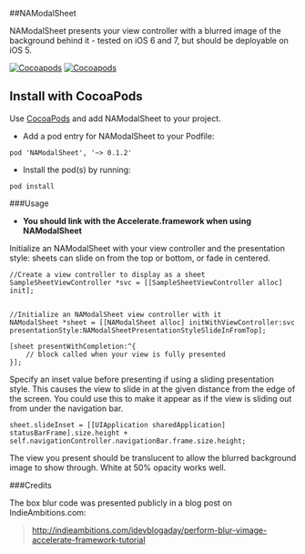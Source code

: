 ##NAModalSheet

NAModalSheet presents your view controller with a blurred image of the background behind it - tested on iOS 6 and 7, but should be deployable on iOS 5.

[![Cocoapods](https://cocoapod-badges.herokuapp.com/v/NAModalSheet/badge.png)](http://beta.cocoapods.org/?q=name%3Anamodalsheet%2A)
[![Cocoapods](https://cocoapod-badges.herokuapp.com/p/NAModalSheet/badge.png)](http://beta.cocoapods.org/?q=name%3Anamodalsheet%2A)

## Install with CocoaPods

Use [CocoaPods](http://cocoapods.org) and add NAModalSheet to your project.

* Add a pod entry for NAModalSheet to your Podfile:

```
pod 'NAModalSheet', '~> 0.1.2'
```	

* Install the pod(s) by running:

```
pod install
```

###Usage

* __You should link with the Accelerate.framework when using NAModalSheet__

Initialize an NAModalSheet with your view controller and the presentation style: sheets can slide on from the top or bottom, or fade in centered.

	//Create a view controller to display as a sheet  
	SampleSheetViewController *svc = [[SampleSheetViewController alloc] init];


	//Initialize an NAModalSheet view controller with it
	NAModalSheet *sheet = [[NAModalSheet alloc] initWithViewController:svc presentationStyle:NAModalSheetPresentationStyleSlideInFromTop];
	  
	[sheet presentWithCompletion:^{
		// block called when your view is fully presented
	}];

Specify an inset value before presenting if using a sliding presentation style. This causes the view to slide in at the given distance from the edge of the screen. You could use this to make it appear as if the view is sliding out from under the navigation bar.

	sheet.slideInset = [[UIApplication sharedApplication] statusBarFrame].size.height + self.navigationController.navigationBar.frame.size.height;

The view you present should be translucent to allow the blurred background image to show through. White at 50% opacity works well.

###Credits

The box blur code was presented publicly in a blog post on IndieAmbitions.com:

><http://indieambitions.com/idevblogaday/perform-blur-vimage-accelerate-framework-tutorial>

